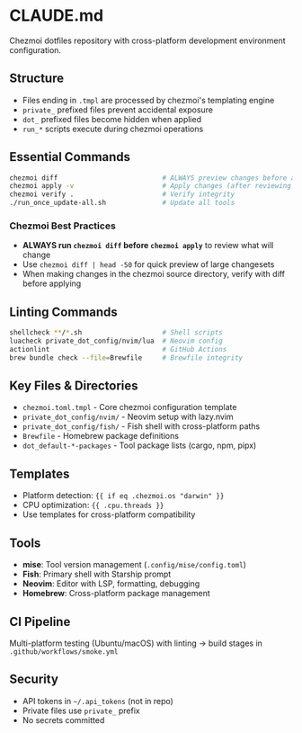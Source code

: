 # CLAUDE.md

Chezmoi dotfiles repository with cross-platform development environment configuration.

## Structure
- Files ending in `.tmpl` are processed by chezmoi's templating engine
- `private_` prefixed files prevent accidental exposure
- `dot_` prefixed files become hidden when applied
- `run_*` scripts execute during chezmoi operations

## Essential Commands
```bash
chezmoi diff                          # ALWAYS preview changes before applying
chezmoi apply -v                      # Apply changes (after reviewing diff)
chezmoi verify .                      # Verify integrity
./run_once_update-all.sh              # Update all tools
```

### Chezmoi Best Practices
- **ALWAYS run `chezmoi diff` before `chezmoi apply`** to review what will change
- Use `chezmoi diff | head -50` for quick preview of large changesets
- When making changes in the chezmoi source directory, verify with diff before applying

## Linting Commands
```bash
shellcheck **/*.sh                    # Shell scripts
luacheck private_dot_config/nvim/lua  # Neovim config
actionlint                            # GitHub Actions
brew bundle check --file=Brewfile     # Brewfile integrity
```

## Key Files & Directories
- `chezmoi.toml.tmpl` - Core chezmoi configuration template
- `private_dot_config/nvim/` - Neovim setup with lazy.nvim
- `private_dot_config/fish/` - Fish shell with cross-platform paths
- `Brewfile` - Homebrew package definitions
- `dot_default-*-packages` - Tool package lists (cargo, npm, pipx)

## Templates
- Platform detection: `{{ if eq .chezmoi.os "darwin" }}`
- CPU optimization: `{{ .cpu.threads }}`
- Use templates for cross-platform compatibility

## Tools
- **mise**: Tool version management (`.config/mise/config.toml`)
- **Fish**: Primary shell with Starship prompt
- **Neovim**: Editor with LSP, formatting, debugging
- **Homebrew**: Cross-platform package management

## CI Pipeline
Multi-platform testing (Ubuntu/macOS) with linting → build stages in `.github/workflows/smoke.yml`

## Security
- API tokens in `~/.api_tokens` (not in repo)
- Private files use `private_` prefix
- No secrets committed
